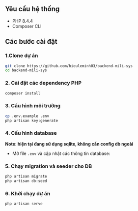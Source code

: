 ## Yêu cầu hệ thống
- PHP 8.4.4
- Composer CLI

## Các bước cài đặt

### 1.Clone dự án

```bash
git clone https://github.com/hieuleminh03/backend-mili-sys
cd backend-mili-sys
```

### 2. Cài đặt các dependency PHP

```bash
composer install
```

### 3. Cấu hình môi trường
```bash
cp .env.example .env
php artisan key:generate
```
### 4. Cấu hình database
**Note: hiện tại đang sử dụng sqlite, không cần config db ngoài**
- Mở file `.env` và cập nhật các thông tin database:

### 5. Chạy migration và seeder cho DB
```bash
php artisan migrate
php artisan db:seed
```
### 6. Khởi chạy dự án
```bash
php artisan serve
```
